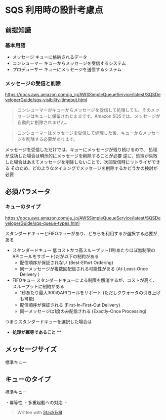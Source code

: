 # SQS 利用時の設計考慮点

## 前提知識

### 基本用語
- メッセージ
キューに格納されるデータ
- コンシューマー 
キューからメッセージを受信するシステム
- プロデューサー
キューにメッセージを送信するシステム


### メッセージの受信と削除
https://docs.aws.amazon.com/ja_jp/AWSSimpleQueueService/latest/SQSDeveloperGuide/sqs-visibility-timeout.html
> コンシューマーがキューからメッセージを受信して処理しても、そのメッセージはキューに保留されたままです。Amazon SQSでは、メッセージが自動的に削除されません。

> コンシューマーはメッセージを受信して処理した後、キューからメッセージを削除する必要があります。

メッセージを受信しただけでは、キューにメッセージが残り続けるので、
処理が成功した場合は明示的にメッセージを削除することが必要
逆に、処理が失敗した場合はあえてメッセージを削除しないことで、次回受信時にリトライができる
そのため、どのようなタイミングでメッセージを削除するかどうかの検討が必要

## 必須パラメータ
### キューのタイプ
https://docs.aws.amazon.com/ja_jp/AWSSimpleQueueService/latest/SQSDeveloperGuide/sqs-queue-types.html

スタンダードキューとFIFOキューがあり、どちらを利用するか選択する必要がある

- スタンダードキュー
低コストかつ高スループット(1秒あたりほぼ無制限のAPIコールをサポート)だが以下の制約がある
  - 配信順序が保証されない (Best-Effort Ordering)
  - 同一メッセージが複数回配信される可能性がある (At-Least-Once Delivery )
- FIFOキュー
スタンダードキューによる制限を解消するが、コストが高く、スループットに制約がある
  - 1秒あたり最大300のAPIコールをサポート (ただしクウォータの引き上げも可能)
  - 配信順序が保証される (First-In-First-Out Delivery)
  - 同一メッセージは1度のみ配信される (Exactly-Once Processing)

つまりスタンダードキューを選択した場合は
- **処理が冪等であること**
**

## メッセージサイズ

標準キュー

## キューのタイプ
標準キュー

・冪等性
・多重起動への対応
・


> Written with [StackEdit](https://stackedit.io/).
<!--stackedit_data:
eyJoaXN0b3J5IjpbMTgzNTQyMzQzMSwtODc4NzQ4MjMxLDE5MD
MyNjEzMjAsNTI5MzExOTc5LC02OTg2NjIxNjAsLTc2NzA4Mjk4
MywtNTMzNjA0MjM1XX0=
-->